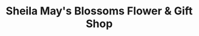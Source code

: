 ---
title: "Sheila May's Blossoms Flower & Gift Shop"
url: /los-banos/sheila-mays-blossoms-flower-and-gift-shop/
shop: florist
---